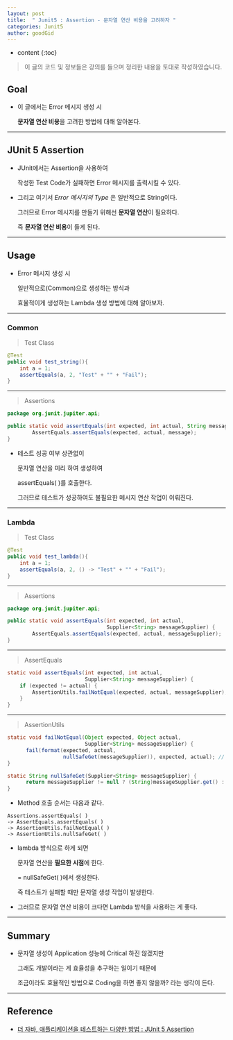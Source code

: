 ```yaml
---
layout: post
title:  " Junit5 : Assertion - 문자열 연산 비용을 고려하자 "
categories: Junit5
author: goodGid
---
```

* content
{:toc}

> 이 글의 코드 및 정보들은 강의를 들으며 정리한 내용을 토대로 작성하였습니다.

## Goal

* 이 글에서는 Error 메시지 생성 시

  **문자열 연산 비용**을 고려한 방법에 대해 알아본다.

---

## JUnit 5 Assertion

* JUnit에서는 Assertion을 사용하여

  작성한 Test Code가 실패하면 Error 메시지를 출력시킬 수 있다.

* 그리고 여기서 *Error 메시지의 Type* 은 일반적으로 String이다.

  그러므로 Error 메시지를 만들기 위해선 **문자열 연산**이 필요하다.

  즉 **문자열 연산 비용**이 들게 된다.




---

## Usage

* Error 메시지 생성 시

  일반적으로(Common)으로 생성하는 방식과

  효율적이게 생성하는 Lambda 생성 방법에 대해 알아보자.


---

### Common

> Test Class


``` java
@Test
public void test_string(){
    int a = 1;
    assertEquals(a, 2, "Test" + "" + "Fail");
}
```

---

> Assertions

``` java
package org.junit.jupiter.api;

public static void assertEquals(int expected, int actual, String message) {
        AssertEquals.assertEquals(expected, actual, message);
}
```


* 테스트 성공 여부 상관없이 

  문자열 연산을 미리 하여 생성하여 
  
  assertEquals( )를 호출한다.

  그러므로 테스트가 성공하여도 불필요한 메시지 연산 작업이 이뤄진다.

---

### Lambda

> Test Class

``` java
@Test
public void test_lambda(){
    int a = 1;
    assertEquals(a, 2, () -> "Test" + "" + "Fail");
}
```

---

> Assertions

``` java
package org.junit.jupiter.api;

public static void assertEquals(int expected, int actual, 
                                Supplier<String> messageSupplier) {
        AssertEquals.assertEquals(expected, actual, messageSupplier);
}
```

---


> AssertEquals

``` java
static void assertEquals(int expected, int actual, 
                         Supplier<String> messageSupplier) {
    if (expected != actual) {
        AssertionUtils.failNotEqual(expected, actual, messageSupplier);
    }
}
```


---

> AssertionUtils

``` java
static void failNotEqual(Object expected, Object actual, 
                         Supplier<String> messageSupplier) {
      fail(format(expected, actual, 
                  nullSafeGet(messageSupplier)), expected, actual); // nullSafeGet() 호출
}

static String nullSafeGet(Supplier<String> messageSupplier) {
      return messageSupplier != null ? (String)messageSupplier.get() : null;
}
```



* Method 호출 순서는 다음과 같다.

```
Assertions.assertEquals( )
-> AssertEquals.assertEquals( ) 
-> AssertionUtils.failNotEqual( )
-> AssertionUtils.nullSafeGet( )
```

* lambda 방식으로 하게 되면

  문자열 연산을 **필요한 시점**에 한다.

  = nullSafeGet( )에서 생성한다.

  즉 테스트가 실패할 때만 문자열 생성 작업이 발생한다.

* 그러므로 문자열 연산 비용이 크다면 Lambda 방식을 사용하는 게 좋다.



---

## Summary

* 문자열 생성이 Application 성능에 Critical 하진 않겠지만

  그래도 개발이라는 게 효율성을 추구하는 일이기 때문에 

  조금이라도 효율적인 방법으로 Coding을 하면 좋지 않을까? 라는 생각이 든다.

---

## Reference

* [더 자바, 애플리케이션을 테스트하는 다양한 방법 : JUnit 5 Assertion](https://www.inflearn.com/course/the-java-application-test)